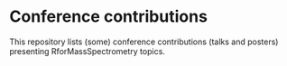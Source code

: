 # Conference contributions

This repository lists (some) conference contributions (talks and posters)
presenting RforMassSpectrometry topics.

